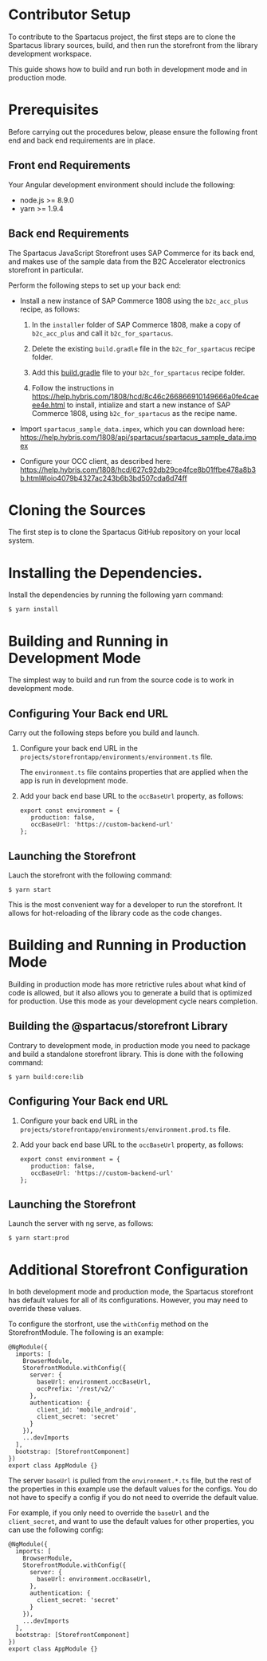 # Contributor Setup

To contribute to the Spartacus project, the first steps are to clone the Spartacus library sources, build, and then run the storefront from the library development workspace.

This guide shows how to build and run both in development mode and in production mode.

# Prerequisites

Before carrying out the procedures below, please ensure the following front end and back end requirements are in place.

## Front end Requirements

Your Angular development environment should include the following:

- node.js >= 8.9.0
- yarn >= 1.9.4

## Back end Requirements

The Spartacus JavaScript Storefront uses SAP Commerce for its back end, and makes use of the sample data from the B2C Accelerator electronics storefront in particular.

Perform the following steps to set up your back end:

- Install a new instance of SAP Commerce 1808 using the `b2c_acc_plus` recipe, as follows:

   1. In the `installer` folder of SAP Commerce 1808, make a copy of `b2c_acc_plus` and call it `b2c_for_spartacus`.

   2. Delete the existing `build.gradle` file in the `b2c_for_spartacus` recipe folder. 

   3. Add this [build.gradle](assets/build.gradle) file to your `b2c_for_spartacus` recipe folder.

   4. Follow the instructions in https://help.hybris.com/1808/hcd/8c46c266866910149666a0fe4caeee4e.html to install, intialize and start a new instance of SAP Commerce 1808, using `b2c_for_spartacus` as the recipe name.

- Import `spartacus_sample_data.impex`, which you can download here: https://help.hybris.com/1808/api/spartacus/spartacus_sample_data.impex
- Configure your OCC client, as described here: https://help.hybris.com/1808/hcd/627c92db29ce4fce8b01ffbe478a8b3b.html#loio4079b4327ac243b6b3bd507cda6d74ff

# Cloning the Sources

The first step is to clone the Spartacus GitHub repository on your local system.

# Installing the Dependencies.

Install the dependencies by running the following yarn command:

```
$ yarn install
```

# Building and Running in Development Mode

The simplest way to build and run from the source code is to work in development mode.

## Configuring Your Back end URL

Carry out the following steps before you build and launch.

1. Configure your back end URL in the `projects/storefrontapp/environments/environment.ts` file.

   The `environment.ts` file contains properties that are applied when the app is run in development mode.

2. Add your back end base URL to the `occBaseUrl` property, as follows:

   ```
   export const environment = {
      production: false,
      occBaseUrl: 'https://custom-backend-url'
   };
   ```

## Launching the Storefront

Lauch the storefront with the following command:

```
$ yarn start
```

This is the most convenient way for a developer to run the storefront. It allows for hot-reloading of the library code as the code changes.

# Building and Running in Production Mode

Building in production mode has more retrictive rules about what kind of code is allowed, but it also allows you to generate a build that is optimized for production. Use this mode as your development cycle nears completion.

## Building the @spartacus/storefront Library

Contrary to development mode, in production mode you need to package and build a standalone storefront library. This is done with the following command:

```
$ yarn build:core:lib
```

## Configuring Your Back end URL

1. Configure your back end URL in the `projects/storefrontapp/environments/environment.prod.ts` file.

2. Add your back end base URL to the `occBaseUrl` property, as follows:

   ```
   export const environment = {
      production: false,
      occBaseUrl: 'https://custom-backend-url'
   };
   ```

## Launching the Storefront

Launch the server with ng serve, as follows:

```
$ yarn start:prod
```

# Additional Storefront Configuration

In both development mode and production mode, the Spartacus storefront has default values for all of its configurations. However, you may need to override these values.

To configure the storfront, use the `withConfig` method on the StorefrontModule. The following is an example:

```
@NgModule({
  imports: [
    BrowserModule,
    StorefrontModule.withConfig({
      server: {
        baseUrl: environment.occBaseUrl,
        occPrefix: '/rest/v2/'
      },
      authentication: {
        client_id: 'mobile_android',
        client_secret: 'secret'
      }
    }),
    ...devImports
  ],
  bootstrap: [StorefrontComponent]
})
export class AppModule {}
```

The server `baseUrl` is pulled from the `environment.*.ts` file, but the rest of the properties in this example use the default values for the configs. You do not have to specify a config if you do not need to override the default value.

For example, if you only need to override the `baseUrl` and the `client_secret`, and want to use the default values for other properties, you can use the following config:

```
@NgModule({
  imports: [
    BrowserModule,
    StorefrontModule.withConfig({
      server: {
        baseUrl: environment.occBaseUrl,
      },
      authentication: {
        client_secret: 'secret'
      }
    }),
    ...devImports
  ],
  bootstrap: [StorefrontComponent]
})
export class AppModule {}
```
